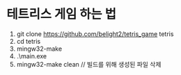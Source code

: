 # 테트리스 게임 하는 법
1. git clone https://github.com/belight2/tetris_game tetris
2. cd tetris
3. mingw32-make
4. .\main.exe
5. mingw32-make clean // 빌드를 위해 생성된 파일 삭제
